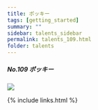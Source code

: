 ```yaml
---
title: ポッキー
tags: [getting_started]
summary: ""
sidebar: talents_sidebar
permalink: talents_109.html
folder: talents
---
```



##### No.109 ポッキー

![](https://yt3.ggpht.com/ytc/AKedOLS6G4aaLuQ3hYeHLdwO1kxOC_CZ5NPtk7qowjDErA=s176-c-k-c0x00ffffff-no-rj)






{% include links.html %}
